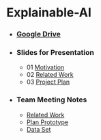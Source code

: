 # Explainable-AI

- ### [Google Drive](https://drive.google.com/drive/folders/1owHlK2JytI5jbNsWRgwkqv0yOnLrlS_b?usp=sharing)

- ### Slides for Presentation
  - 01 [Motivation](https://docs.google.com/presentation/d/1j6aZtxZPcLecY2w24a9uJT9KN4UYBX0XHhinqrqqeic/edit#slide=id.g101e131149a_0_0)
  - 02 [Related Work](https://docs.google.com/presentation/d/14vr67_asQtGQqelIqvNNjQVPYzTknpkhurFO8az7Cso/edit#slide=id.p)
  - 03 [Project Plan](https://docs.google.com/presentation/d/1zoYMcz7MrwtcnSExD2FO3iNsrMME6qZHIxZZrDI7Y6s/mobilepresent?slide=id.g104f86bb0eb_4_30)


- ### Team Meeting Notes
    - [Related Work](https://docs.google.com/document/d/1oRROGzJVxJc9uPgyL7vtG7SIbwPAK5BfXIFJemqvbVU/edit)
    - [Plan Prototype](https://docs.google.com/document/d/1igEBwYDfVLu-44iM9WOsS8_yWdH6nScIo7KkKShGm1M/edit)
    - [Data Set](https://docs.google.com/presentation/d/1Jy2k7K6ZvleKewCKeFi-72J9qMUwvdgzyDxRChDNIUg/edit#slide=id.p)
